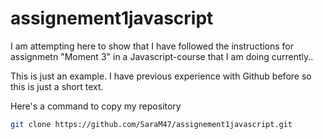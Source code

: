 # assignement1javascript

I am attempting here to show that I have followed the instructions for assignmetn "Moment 3" in a Javascript-course that I am doing currently..

This is just an example. I have previous experience with Github before so this is just a short text.

Here's a command to copy my repository
```bash
git clone https://github.com/SaraM47/assignement1javascript.git
